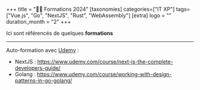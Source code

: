 +++
title = "🧑‍🏫 Formations 2024"
[taxonomies]
categories=["IT XP"]
tags=["Vue.js", "Go", "NextJS", "Rust", "WebAssembly"]
[extra]
logo = ""
duration_month = "2"
+++

Ici sont référencés de quelques __formations__

<!-- more -->

---

Auto-formation avec [Udemy](https://www.udemy.com) :

- NextJS : <https://www.udemy.com/course/next-js-the-complete-developers-guide/>
- Golang : <https://www.udemy.com/course/working-with-design-patterns-in-go-golang/>
